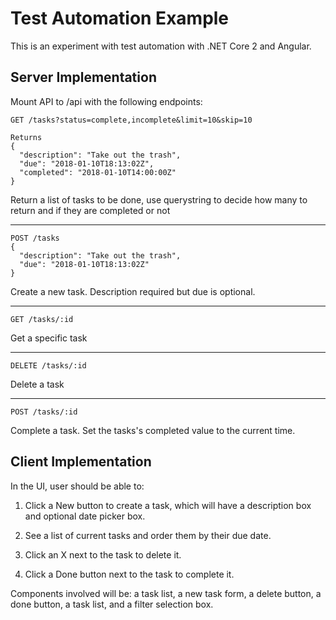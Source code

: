# Test Automation Example

This is an experiment with test automation with .NET Core 2 and Angular.


## Server Implementation

Mount API to /api with the following endpoints:

```
GET /tasks?status=complete,incomplete&limit=10&skip=10

Returns
{
  "description": "Take out the trash",
  "due": "2018-01-10T18:13:02Z",
  "completed": "2018-01-10T14:00:00Z"
}
```

Return a list of tasks to be done, use querystring to decide how many to return and if they are completed or not

----------

```
POST /tasks
{
  "description": "Take out the trash",
  "due": "2018-01-10T18:13:02Z"
}
```

Create a new task. Description required but due is optional.

----------


```
GET /tasks/:id
```

Get a specific task

----------


```
DELETE /tasks/:id
```

Delete a task

----------

```
POST /tasks/:id
```

Complete a task. Set the tasks's completed value to the current time.


## Client Implementation

In the UI, user should be able to:

1. Click a New button to create a task, which will have a description box and optional date picker box.

2. See a list of current tasks and order them by their due date.

3. Click an X next to the task to delete it.

4. Click a Done button next to the task to complete it.

Components involved will be: a task list, a new task form, a delete button, a done button, a task list, and a filter selection box.

